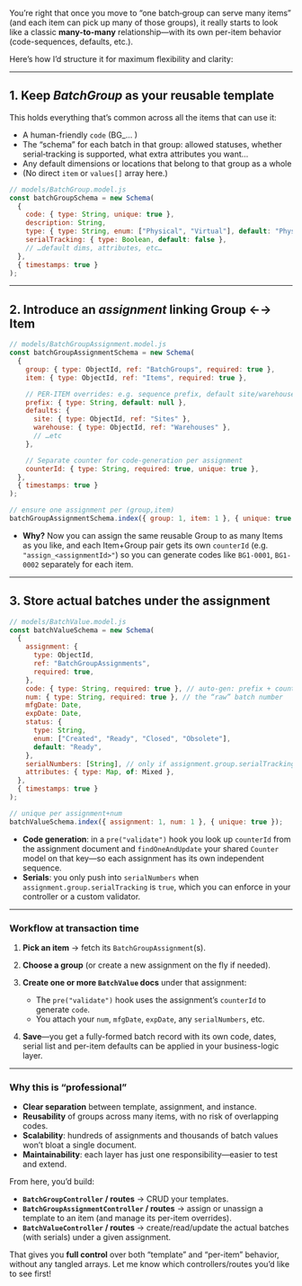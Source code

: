 You’re right that once you move to “one batch‐group can serve many items” (and each item can pick up many of those groups), it really starts to look like a classic **many-to-many** relationship—with its own per-item behavior (code-sequences, defaults, etc.).

Here’s how I’d structure it for maximum flexibility and clarity:

---

## 1. Keep _BatchGroup_ as your reusable template

This holds everything that’s common across all the items that can use it:

- A human-friendly `code` (BG\_… )
- The “schema” for each batch in that group: allowed statuses, whether serial‐tracking is supported, what extra attributes you want…
- Any default dimensions or locations that belong to that group as a whole
- (No direct `item` or `values[]` array here.)

```js
// models/BatchGroup.model.js
const batchGroupSchema = new Schema(
  {
    code: { type: String, unique: true },
    description: String,
    type: { type: String, enum: ["Physical", "Virtual"], default: "Physical" },
    serialTracking: { type: Boolean, default: false },
    // …default dims, attributes, etc…
  },
  { timestamps: true }
);
```

---

## 2. Introduce an _assignment_ linking Group ←→ Item

```js
// models/BatchGroupAssignment.model.js
const batchGroupAssignmentSchema = new Schema(
  {
    group: { type: ObjectId, ref: "BatchGroups", required: true },
    item: { type: ObjectId, ref: "Items", required: true },

    // PER-ITEM overrides: e.g. sequence prefix, default site/warehouse for *this* item
    prefix: { type: String, default: null },
    defaults: {
      site: { type: ObjectId, ref: "Sites" },
      warehouse: { type: ObjectId, ref: "Warehouses" },
      // …etc
    },

    // Separate counter for code‐generation per assignment
    counterId: { type: String, required: true, unique: true },
  },
  { timestamps: true }
);

// ensure one assignment per (group,item)
batchGroupAssignmentSchema.index({ group: 1, item: 1 }, { unique: true });
```

- **Why?** Now you can assign the same reusable Group to as many Items as you like, and each Item+Group pair gets its own `counterId` (e.g. `"assign_<assignmentId>"`) so you can generate codes like `BG1-0001`, `BG1-0002` separately for each item.

---

## 3. Store **actual batches** under the assignment

```js
// models/BatchValue.model.js
const batchValueSchema = new Schema(
  {
    assignment: {
      type: ObjectId,
      ref: "BatchGroupAssignments",
      required: true,
    },
    code: { type: String, required: true }, // auto-gen: prefix + counter
    num: { type: String, required: true }, // the “raw” batch number
    mfgDate: Date,
    expDate: Date,
    status: {
      type: String,
      enum: ["Created", "Ready", "Closed", "Obsolete"],
      default: "Ready",
    },
    serialNumbers: [String], // only if assignment.group.serialTracking===true
    attributes: { type: Map, of: Mixed },
  },
  { timestamps: true }
);

// unique per assignment+num
batchValueSchema.index({ assignment: 1, num: 1 }, { unique: true });
```

- **Code generation**: in a `pre("validate")` hook you look up `counterId` from the assignment document and `findOneAndUpdate` your shared `Counter` model on that key—so each assignment has its own independent sequence.
- **Serials**: you only push into `serialNumbers` when `assignment.group.serialTracking` is `true`, which you can enforce in your controller or a custom validator.

---

### Workflow at transaction time

1. **Pick an item** → fetch its `BatchGroupAssignment`(s).
2. **Choose a group** (or create a new assignment on the fly if needed).
3. **Create one or more `BatchValue` docs** under that assignment:

   - The `pre("validate")` hook uses the assignment’s `counterId` to generate `code`.
   - You attach your `num`, `mfgDate`, `expDate`, any `serialNumbers`, etc.

4. **Save**—you get a fully-formed batch record with its own code, dates, serial list and per-item defaults can be applied in your business-logic layer.

---

### Why this is “professional”

- **Clear separation** between template, assignment, and instance.
- **Reusability** of groups across many items, with no risk of overlapping codes.
- **Scalability**: hundreds of assignments and thousands of batch values won’t bloat a single document.
- **Maintainability**: each layer has just one responsibility—easier to test and extend.

From here, you’d build:

- **`BatchGroupController` / routes** → CRUD your templates.
- **`BatchGroupAssignmentController` / routes** → assign or unassign a template to an item (and manage its per-item overrides).
- **`BatchValueController` / routes** → create/read/update the actual batches (with serials) under a given assignment.

That gives you **full control** over both “template” and “per-item” behavior, without any tangled arrays. Let me know which controllers/routes you’d like to see first!

